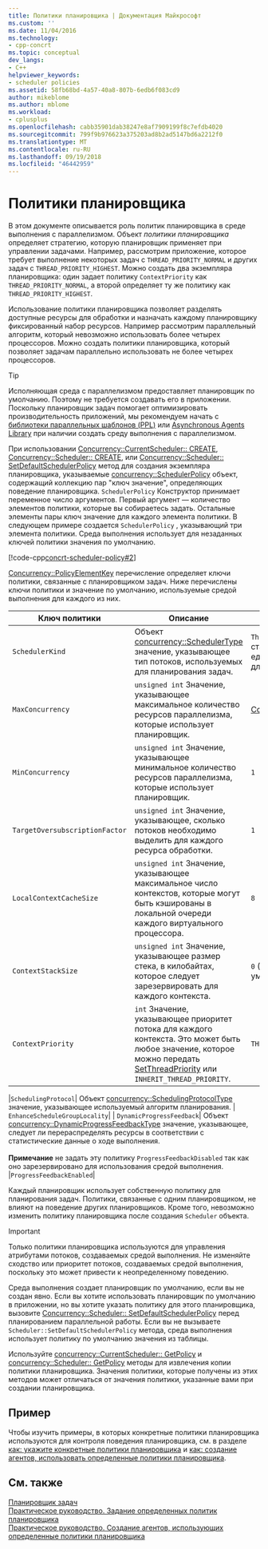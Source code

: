 ```yaml
---
title: Политики планировщика | Документация Майкрософт
ms.custom: ''
ms.date: 11/04/2016
ms.technology:
- cpp-concrt
ms.topic: conceptual
dev_langs:
- C++
helpviewer_keywords:
- scheduler policies
ms.assetid: 58fb68bd-4a57-40a8-807b-6edb6f083cd9
author: mikeblome
ms.author: mblome
ms.workload:
- cplusplus
ms.openlocfilehash: cabb35901dab38247e8af7909199f8c7efdb4020
ms.sourcegitcommit: 799f9b976623a375203ad8b2ad5147bd6a2212f0
ms.translationtype: MT
ms.contentlocale: ru-RU
ms.lasthandoff: 09/19/2018
ms.locfileid: "46442959"
---
```

# <a name="scheduler-policies"></a>Политики планировщика

В этом документе описывается роль политик планировщика в среде выполнения с параллелизмом. Объект *политики планировщика* определяет стратегию, которую планировщик применяет при управлении задачами. Например, рассмотрим приложение, которое требует выполнение некоторых задач с `THREAD_PRIORITY_NORMAL` и других задач с `THREAD_PRIORITY_HIGHEST`.  Можно создать два экземпляра планировщика: один задает политику `ContextPriority` как `THREAD_PRIORITY_NORMAL`, а второй определяет ту же политику как `THREAD_PRIORITY_HIGHEST`.

Использование политики планировщика позволяет разделять доступные ресурсы для обработки и назначать каждому планировщику фиксированный набор ресурсов. Например рассмотрим параллельный алгоритм, который невозможно использовать более четырех процессоров. Можно создать политики планировщика, который позволяет задачам параллельно использовать не более четырех процессоров.

> [!TIP]
>  Исполняющая среда с параллелизмом предоставляет планировщик по умолчанию. Поэтому не требуется создавать его в приложении. Поскольку планировщик задач помогает оптимизировать производительность приложений, мы рекомендуем начать с [библиотеки параллельных шаблонов (PPL)](../../parallel/concrt/parallel-patterns-library-ppl.md) или [Asynchronous Agents Library](../../parallel/concrt/asynchronous-agents-library.md) при наличии создать среду выполнения с параллелизмом.

При использовании [Concurrency::CurrentScheduler:: CREATE](reference/currentscheduler-class.md#create), [Concurrency::Scheduler:: CREATE](reference/scheduler-class.md#create), или [Concurrency::Scheduler:: SetDefaultSchedulerPolicy](reference/scheduler-class.md#setdefaultschedulerpolicy) метод для создания экземпляра планировщика, указываемые [concurrency::SchedulerPolicy](../../parallel/concrt/reference/schedulerpolicy-class.md) объект, содержащий коллекцию пар "ключ значение", определяющих поведение планировщика. `SchedulerPolicy` Конструктор принимает переменное число аргументов. Первый аргумент — количество элементов политики, которые вы собираетесь задать. Остальные элементы пары ключ значение для каждого элемента политики. В следующем примере создается `SchedulerPolicy` , указывающий три элемента политики. Среда выполнения использует для незаданных ключей политики значения по умолчанию.

[!code-cpp[concrt-scheduler-policy#2](../../parallel/concrt/codesnippet/cpp/scheduler-policies_1.cpp)]

[Concurrency::PolicyElementKey](reference/concurrency-namespace-enums.md#policyelementkey) перечисление определяет ключи политики, связанные с планировщиком задач. Ниже перечислены ключи политики и значение по умолчанию, используемые средой выполнения для каждого из них.

|Ключ политики|Описание|Значение по умолчанию|
|----------------|-----------------|-------------------|
|`SchedulerKind`|Объект [concurrency::SchedulerType](reference/concurrency-namespace-enums.md#schedulertype) значение, указывающее тип потоков, используемых для планирования задач.|`ThreadScheduler` (используйте стандартные потоки). Это единственное допустимое значение для этого ключа.|
|`MaxConcurrency`|`unsigned int` Значение, указывающее максимальное количество ресурсов параллелизма, которые использует планировщик.|[Concurrency::MaxExecutionResources](reference/concurrency-namespace-constants1.md#maxexecutionresources)|
|`MinConcurrency`|`unsigned int` Значение, указывающее минимальное количество ресурсов параллелизма, которые использует планировщик.|`1`|
|`TargetOversubscriptionFactor`|`unsigned int` Значение, указывающее, сколько потоков необходимо выделить для каждого ресурса обработки.|`1`|
|`LocalContextCacheSize`|`unsigned int` Значение, указывающее максимальное число контекстов, которые могут быть кэшированы в локальной очереди каждого виртуального процессора.|`8`|
|`ContextStackSize`|`unsigned int` Значение, указывающее размер стека, в килобайтах, которое следует зарезервировать для каждого контекста.|`0` (использовать размер стека по умолчанию)|
|`ContextPriority`|`int` Значение, указывающее приоритет потока для каждого контекста. Это может быть любое значение, которое можно передать [SetThreadPriority](/windows/desktop/api/processthreadsapi/nf-processthreadsapi-setthreadpriority) или `INHERIT_THREAD_PRIORITY`.|`THREAD_PRIORITY_NORMAL`|

|`SchedulingProtocol`| Объект [concurrency::SchedulingProtocolType](reference/concurrency-namespace-enums.md#schedulingprotocoltype) значение, указывающее используемый алгоритм планирования. | `EnhanceScheduleGroupLocality`| | `DynamicProgressFeedback`| Объект [concurrency::DynamicProgressFeedbackType](reference/concurrency-namespace-enums.md#dynamicprogressfeedbacktype) значение, указывающее, следует ли перераспределять ресурсы в соответствии с статистические данные о ходе выполнения.<br /><br /> **Примечание** не задать эту политику `ProgressFeedbackDisabled` так как оно зарезервировано для использования средой выполнения. |`ProgressFeedbackEnabled`|

Каждый планировщик использует собственную политику для планирования задач. Политики, связанные с одним планировщиком, не влияют на поведение других планировщиков. Кроме того, невозможно изменить политику планировщика после создания `Scheduler` объекта.

> [!IMPORTANT]
>  Только политики планировщика используются для управления атрибутами потоков, создаваемых средой выполнения. Не изменяйте сходство или приоритет потоков, создаваемых средой выполнения, поскольку это может привести к неопределенному поведению.

Среда выполнения создает планировщик по умолчанию, если вы не создан явно. Если вы хотите использовать планировщик по умолчанию в приложении, но вы хотите указать политику для этого планировщика, вызовите [Concurrency::Scheduler:: SetDefaultSchedulerPolicy](reference/scheduler-class.md#setdefaultschedulerpolicy) перед планированием параллельной работы. Если вы не вызываете `Scheduler::SetDefaultSchedulerPolicy` метода, среда выполнения использует политику по умолчанию значения из таблицы.

Используйте [сoncurrency::CurrentScheduler:: GetPolicy](reference/currentscheduler-class.md#getpolicy) и [сoncurrency::Scheduler:: GetPolicy](reference/scheduler-class.md#getpolicy) методы для извлечения копии политики планировщика. Значения политики, которые получены из этих методов может отличаться от значения политики, указанные вами при создании планировщика.

## <a name="example"></a>Пример

Чтобы изучить примеры, в которых конкретные политики планировщика используются для контроля поведения планировщика, см. в разделе [как: укажите конкретные политики планировщика](../../parallel/concrt/how-to-specify-specific-scheduler-policies.md) и [как: создание агентов, использовать определенные политики планировщика](../../parallel/concrt/how-to-create-agents-that-use-specific-scheduler-policies.md).

## <a name="see-also"></a>См. также

[Планировщик задач](../../parallel/concrt/task-scheduler-concurrency-runtime.md)<br/>
[Практическое руководство. Задание определенных политик планировщика](../../parallel/concrt/how-to-specify-specific-scheduler-policies.md)<br/>
[Практическое руководство. Создание агентов, использующих определенные политики планировщика](../../parallel/concrt/how-to-create-agents-that-use-specific-scheduler-policies.md)

